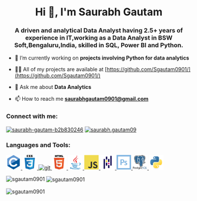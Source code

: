 <h1 align="center">Hi 👋, I'm Saurabh Gautam</h1>
<h3 align="center">A driven and analytical Data Analyst having 2.5+ years of experience in IT,working as a Data Analyst in BSW Soft,Bengaluru,India, skilled in SQL, Power BI and Python.</h3>

- 🔭 I’m currently working on **projects involving Python for data analytics**

- 👨‍💻 All of my projects are available at [https://github.com/Sgautam0901/](https://github.com/Sgautam0901/)

- 💬 Ask me about **Data Analytics**

- 📫 How to reach me **saurabhgautam0901@gmail.com**

<h3 align="left">Connect with me:</h3>
<p align="left">
<a href="https://linkedin.com/in/saurabh-gautam-b2b830246" target="blank"><img align="center" src="https://raw.githubusercontent.com/rahuldkjain/github-profile-readme-generator/master/src/images/icons/Social/linked-in-alt.svg" alt="saurabh-gautam-b2b830246" height="30" width="40" /></a>
<a href="https://instagram.com/saurabh.gautam09" target="blank"><img align="center" src="https://raw.githubusercontent.com/rahuldkjain/github-profile-readme-generator/master/src/images/icons/Social/instagram.svg" alt="saurabh.gautam09" height="30" width="40" /></a>
</p>

<h3 align="left">Languages and Tools:</h3>
<p align="left"> <a href="https://www.cprogramming.com/" target="_blank" rel="noreferrer"> <img src="https://raw.githubusercontent.com/devicons/devicon/master/icons/c/c-original.svg" alt="c" width="40" height="40"/> </a> <a href="https://www.w3schools.com/css/" target="_blank" rel="noreferrer"> <img src="https://raw.githubusercontent.com/devicons/devicon/master/icons/css3/css3-original-wordmark.svg" alt="css3" width="40" height="40"/> </a> <a href="https://git-scm.com/" target="_blank" rel="noreferrer"> <img src="https://www.vectorlogo.zone/logos/git-scm/git-scm-icon.svg" alt="git" width="40" height="40"/> </a> <a href="https://www.w3.org/html/" target="_blank" rel="noreferrer"> <img src="https://raw.githubusercontent.com/devicons/devicon/master/icons/html5/html5-original-wordmark.svg" alt="html5" width="40" height="40"/> </a> <a href="https://www.java.com" target="_blank" rel="noreferrer"> <img src="https://raw.githubusercontent.com/devicons/devicon/master/icons/java/java-original.svg" alt="java" width="40" height="40"/> </a> <a href="https://developer.mozilla.org/en-US/docs/Web/JavaScript" target="_blank" rel="noreferrer"> <img src="https://raw.githubusercontent.com/devicons/devicon/master/icons/javascript/javascript-original.svg" alt="javascript" width="40" height="40"/> </a> <a href="https://pandas.pydata.org/" target="_blank" rel="noreferrer"> <img src="https://raw.githubusercontent.com/devicons/devicon/2ae2a900d2f041da66e950e4d48052658d850630/icons/pandas/pandas-original.svg" alt="pandas" width="40" height="40"/> </a> <a href="https://www.photoshop.com/en" target="_blank" rel="noreferrer"> <img src="https://raw.githubusercontent.com/devicons/devicon/master/icons/photoshop/photoshop-line.svg" alt="photoshop" width="40" height="40"/> </a> <a href="https://www.postgresql.org" target="_blank" rel="noreferrer"> <img src="https://raw.githubusercontent.com/devicons/devicon/master/icons/postgresql/postgresql-original-wordmark.svg" alt="postgresql" width="40" height="40"/> </a> <a href="https://www.python.org" target="_blank" rel="noreferrer"> <img src="https://raw.githubusercontent.com/devicons/devicon/master/icons/python/python-original.svg" alt="python" width="40" height="40"/> </a> </p>

<p><img align="left" src="https://github-readme-stats.vercel.app/api/top-langs?username=sgautam0901&show_icons=true&locale=en&layout=compact" alt="sgautam0901" /></p>

<p>&nbsp;<img align="center" src="https://github-readme-stats.vercel.app/api?username=sgautam0901&show_icons=true&locale=en" alt="sgautam0901" /></p>

<p><img align="center" src="https://github-readme-streak-stats.herokuapp.com/?user=sgautam0901&" alt="sgautam0901" /></p>
